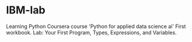 # IBM-lab
Learning Python 
Coursera course 'Python for applied data science ai'
First workbook. Lab: Your First Program, Types, Expressions, and Variables. 
